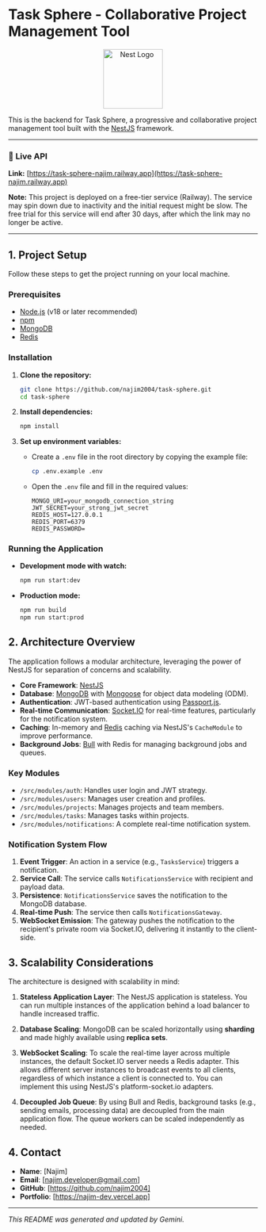 # Task Sphere - Collaborative Project Management Tool

<p align="center">
  <a href="http://nestjs.com/" target="blank"><img src="https://nestjs.com/img/logo-small.svg" width="120" alt="Nest Logo" /></a>
</p>

This is the backend for Task Sphere, a progressive and collaborative project management tool built with the [NestJS](https://github.com/nestjs/nest) framework.

---

### 🚀 Live API

**Link:** [https://task-sphere-najim.railway.app](https://task-sphere-najim.railway.app)

**Note:** This project is deployed on a free-tier service (Railway). The service may spin down due to inactivity and the initial request might be slow. The free trial for this service will end after 30 days, after which the link may no longer be active.

---

## 1. Project Setup

Follow these steps to get the project running on your local machine.

### Prerequisites

- [Node.js](https://nodejs.org/en/) (v18 or later recommended)
- [npm](https://www.npmjs.com/)
- [MongoDB](https://www.mongodb.com/try/download/community)
- [Redis](https://redis.io/docs/getting-started/installation/)

### Installation

1.  **Clone the repository:**
    ```bash
    git clone https://github.com/najim2004/task-sphere.git
    cd task-sphere
    ```

2.  **Install dependencies:**
    ```bash
    npm install
    ```

3.  **Set up environment variables:**
    - Create a `.env` file in the root directory by copying the example file:
      ```bash
      cp .env.example .env
      ```
    - Open the `.env` file and fill in the required values:
      ```env
      MONGO_URI=your_mongodb_connection_string
      JWT_SECRET=your_strong_jwt_secret
      REDIS_HOST=127.0.0.1
      REDIS_PORT=6379
      REDIS_PASSWORD=
      ```

### Running the Application

-   **Development mode with watch:**
    ```bash
    npm run start:dev
    ```
-   **Production mode:**
    ```bash
    npm run build
    npm run start:prod
    ```

## 2. Architecture Overview

The application follows a modular architecture, leveraging the power of NestJS for separation of concerns and scalability.

-   **Core Framework**: [NestJS](https://nestjs.com/)
-   **Database**: [MongoDB](https://www.mongodb.com/) with [Mongoose](https://mongoosejs.com/) for object data modeling (ODM).
-   **Authentication**: JWT-based authentication using [Passport.js](https://www.passportjs.org/).
-   **Real-time Communication**: [Socket.IO](https://socket.io/) for real-time features, particularly for the notification system.
-   **Caching**: In-memory and [Redis](https://redis.io/) caching via NestJS's `CacheModule` to improve performance.
-   **Background Jobs**: [Bull](https://github.com/OptimalBits/bull) with Redis for managing background jobs and queues.

### Key Modules

-   `/src/modules/auth`: Handles user login and JWT strategy.
-   `/src/modules/users`: Manages user creation and profiles.
-   `/src/modules/projects`: Manages projects and team members.
-   `/src/modules/tasks`: Manages tasks within projects.
-   `/src/modules/notifications`: A complete real-time notification system.

### Notification System Flow

1.  **Event Trigger**: An action in a service (e.g., `TasksService`) triggers a notification.
2.  **Service Call**: The service calls `NotificationsService` with recipient and payload data.
3.  **Persistence**: `NotificationsService` saves the notification to the MongoDB database.
4.  **Real-time Push**: The service then calls `NotificationsGateway`.
5.  **WebSocket Emission**: The gateway pushes the notification to the recipient's private room via Socket.IO, delivering it instantly to the client-side.

## 3. Scalability Considerations

The architecture is designed with scalability in mind:

1.  **Stateless Application Layer**: The NestJS application is stateless. You can run multiple instances of the application behind a load balancer to handle increased traffic.

2.  **Database Scaling**: MongoDB can be scaled horizontally using **sharding** and made highly available using **replica sets**.

3.  **WebSocket Scaling**: To scale the real-time layer across multiple instances, the default Socket.IO server needs a Redis adapter. This allows different server instances to broadcast events to all clients, regardless of which instance a client is connected to. You can implement this using NestJS's platform-socket.io adapters.

4.  **Decoupled Job Queue**: By using Bull and Redis, background tasks (e.g., sending emails, processing data) are decoupled from the main application flow. The queue workers can be scaled independently as needed.

## 4. Contact

-   **Name**: [Najim]
-   **Email**: [najim.developer@gmail.com]
-   **GitHub**: [https://github.com/najim2004]
-   **Portfolio**: [https://najim-dev.vercel.app]

---
*This README was generated and updated by Gemini.*